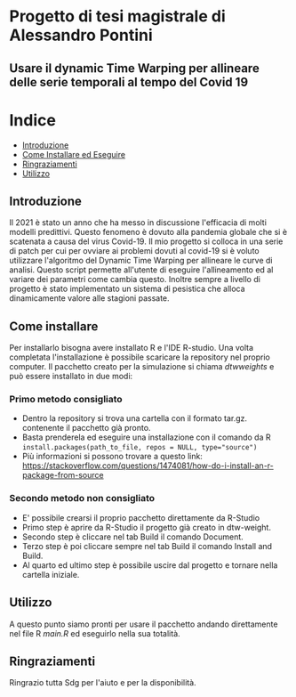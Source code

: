 
# Progetto di tesi magistrale di Alessandro Pontini
## Usare il dynamic Time Warping per allineare delle serie temporali al tempo del Covid 19

# Indice

- [Introduzione](#Introduzione)
- [Come Installare ed Eseguire](#come-installare-ed-eseguire)
- [Ringraziamenti](#ringraziamenti)
- [Utilizzo](#utilizzo)

## Introduzione
Il 2021 è stato un anno che ha messo in discussione l'efficacia di molti modelli predittivi. Questo fenomeno è dovuto alla pandemia globale che si è scatenata a causa del virus Covid-19. Il mio progetto si colloca in una serie di patch per cui per ovviare ai problemi dovuti al covid-19 si è voluto utilizzare l'algoritmo del Dynamic Time Warping per allineare le curve di analisi. Questo script permette all'utente di eseguire l'allineamento ed al variare dei parametri come cambia questo. Inoltre sempre a livello di progetto è stato implementato un sistema di pesistica che alloca dinamicamente valore alle stagioni passate.

## Come installare
Per installarlo bisogna avere installato R e l'IDE R-studio. Una volta completata l'installazione è possibile scaricare la repository nel proprio computer. Il pacchetto creato per la simulazione si chiama *dtwweights* e può essere installato in due modi:

### Primo metodo consigliato
- Dentro la repository si trova una cartella con il formato tar.gz. contenente il pacchetto già pronto.
- Basta prenderela ed eseguire una installazione con il comando da R ```install.packages(path_to_file, repos = NULL, type="source") ```
- Più informazioni si possono trovare a questo link: https://stackoverflow.com/questions/1474081/how-do-i-install-an-r-package-from-source

### Secondo metodo non consigliato
- E' possibile crearsi il proprio pacchetto direttamente da R-Studio
- Primo step è aprire da R-Studio il progetto già creato in dtw-weight.
- Secondo step è cliccare nel tab Build il comando Document.
- Terzo step è poi cliccare sempre nel tab Build il comando Install and Build. 
- Al quarto ed ultimo step è possibile uscire dal progetto e tornare nella cartella iniziale.

## Utilizzo
A questo punto siamo pronti per usare il pacchetto andando direttamente nel file R *main.R* ed eseguirlo nella sua totalità.

## Ringraziamenti
Ringrazio tutta Sdg per l'aiuto e per la disponibilità. 
